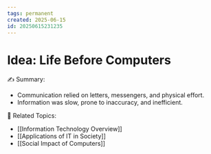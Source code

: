 ```yaml
---
tags: permanent
created: 2025-06-15
id: 20250615231235
---
```


# Idea: Life Before Computers

✍ Summary:
- Communication relied on letters, messengers, and physical effort.
- Information was slow, prone to inaccuracy, and inefficient.

👀 Related Topics:
- [[Information Technology Overview]]
- [[Applications of IT in Society]]
- [[Social Impact of Computers]]
